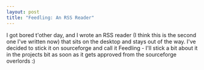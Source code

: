 ```yaml
---
layout: post
title: "Feedling: An RSS Reader"
---
```

I got bored t'other day, and I wrote an RSS reader (I think this is the second
one I've written now) that sits on the desktop and stays out of the way. I've
decided to stick it on sourceforge and call it Feedling - I'll stick a bit
about it in the projects bit as soon as it gets approved from the sourceforge
overlords :)
